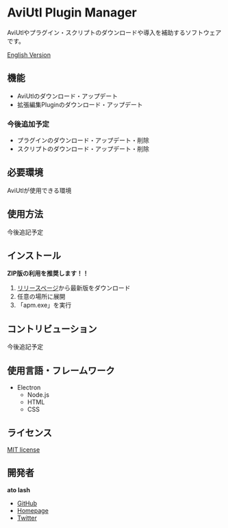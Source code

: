 # AviUtl Plugin Manager

AviUtlやプラグイン・スクリプトのダウンロードや導入を補助するソフトウェアです。

[English Version](./README.md)

<!-- ## 説明 -->

## 機能

- AviUtlのダウンロード・アップデート
- 拡張編集Pluginのダウンロード・アップデート

### 今後追加予定

- プラグインのダウンロード・アップデート・削除
- スクリプトのダウンロード・アップデート・削除

## 必要環境

AviUtlが使用できる環境

## 使用方法

今後追記予定

## インストール

**ZIP版の利用を推奨します！！**

1. [リリースページ](https://github.com/hal-shu-sato/apm/releases)から最新版をダウンロード
1. 任意の場所に展開
1. 「apm.exe」を実行

## コントリビューション

今後追記予定

## 使用言語・フレームワーク

- Electron
  - Node.js
  - HTML
  - CSS

## ライセンス

[MIT license](./LICENSE)

## 開発者

**ato lash**

- [GitHub](https://github.com/hal-shu-sato)
- [Homepage](http://halshusato.starfree.jp/)
- [Twitter](https://twitter.com/hal_shu_sato)
